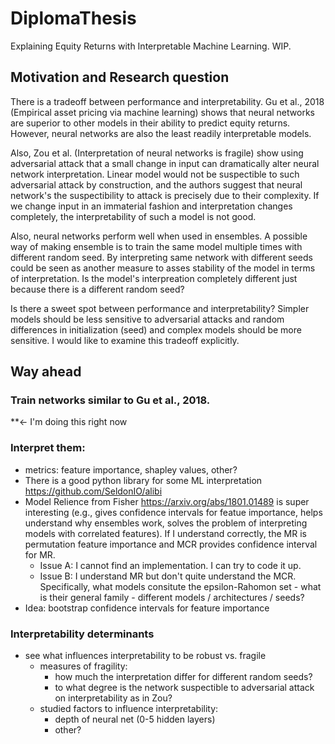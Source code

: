 # DiplomaThesis
Explaining Equity Returns with Interpretable Machine Learning. WIP.

## Motivation and Research question
There is a tradeoff between performance and interpretability. Gu et al., 2018 (Empirical asset pricing via machine learning) shows that neural networks are superior to other models in their ability to predict equity returns. However, neural networks are also the least readily interpretable models. 

Also, Zou et al. (Interpretation of neural networks is fragile) show using adversarial attack that a small change in input can dramatically alter neural network interpretation. Linear model would not be suspectible to such adversarial attack by construction, and the authors suggest that neural network's the suspectibility to attack is precisely due to their complexity. If we change input in an immaterial fashion and interpretation changes completely, the interpretability of such a model is not good.  

Also, neural networks perform well when used in ensembles. A possible way of making ensemble is to train the same model multiple times with different random seed. By interpreting same network with different seeds could be seen as another measure to asses stability of the model in terms of interpretation. Is the model's interpreation completely different just because there is a different random seed? 

Is there a sweet spot between performance and interpretability? Simpler models should be less sensitive to adversarial attacks and random differences in initialization (seed) and complex models should be more sensitive. I would like to examine this tradeoff explicitly. 


## Way ahead 
### Train networks similar to Gu et al., 2018. 
**<- I'm doing this right now

### Interpret them: 
- metrics: feature importance, shapley values, other?
- There is a good python library for some ML interpretation https://github.com/SeldonIO/alibi
- Model Relience from Fisher https://arxiv.org/abs/1801.01489  is super interesting (e.g., gives confidence intervals for featue importance, helps understand why ensembles work, solves the problem of interpreting models with correlated features). If I understand correctly, the MR is permutation feature importance and MCR provides confidence interval for MR. 
     - Issue A: I cannot find an implementation. I can try to code it up. 
     - Issue B: I understand MR but don't quite understand the MCR. Specifically, what models consitute the epsilon-Rahomon set - what is their general family - different models / architectures / seeds? 
- Idea: bootstrap confidence intervals for feature importance 

### Interpretability determinants
- see what influences interpretability to be robust vs. fragile  
  - measures of fragility: 
       - how much the interpretation differ for different random seeds? 
       - to what degree is the network suspectible to adversarial attack on interpretability as in Zou? 
  - studied factors to influence interpretability: 
      - depth of neural net (0-5 hidden layers)
      - other?


